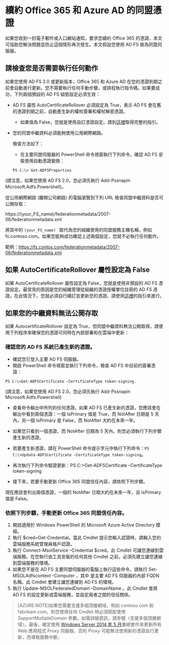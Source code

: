 <properties
	pageTitle="Office 365 和 Azure AD 使用者的憑證續約指引。 | Microsoft Azure"
	description="本文說明 Office 365 使用者如何解決收到電子郵件通知續約憑證的問題。"
	services="active-directory"
	documentationCenter=""
	authors="billmath"
	manager="stevenpo"
	editor="curtand"/>

<tags
	ms.service="active-directory"
	ms.workload="identity"
	ms.tgt_pltfrm="na"
	ms.devlang="na"
	ms.topic="article"
	ms.date="10/13/2015"
	ms.author="billmath"/>


# 續約 Office 365 和 Azure AD 的同盟憑證

如果您收到一封電子郵件或入口網站通知，要求您續約 Office 365 的憑證，本文可協助您解決問題並防止這個情形再次發生。本文假設您使用 AD FS 做為同盟伺服器。

## 請檢查您是否需要執行任何動作

如果您使用 AD FS 2.0 或更新版本，Office 365 和 Azure AD 在您的憑證到期之前會自動進行更新。您不需要執行任何手動步驟，或排程執行指令碼。如果要成功，下列兩個預設的 AD FS 組態設定必須生效：

- AD FS 屬性 AutoCertificateRollover 必須設定為 True，表示 AD FS 會在舊的憑證到期之前，自動產生新的權杖簽署和權杖解密憑證。
	- 如果值為 False，您就是使用自訂憑證設定。請到[這裡](https://msdn.microsoft.com/library/azure/JJ933264.aspx#BKMK_NotADFSCert)取得完整的指引。
- 您的同盟中繼資料必須能夠使用公用網際網路。

	檢查方法如下：

	- 在主要同盟伺服器的 PowerShell 命令視窗執行下列命令，確認 AD FS 安裝使用自動憑證變換：

	`PS C:\> Get-ADFSProperties`

(請注意，如果您使用 AD FS 2.0，您必須先執行 Add-Pssnapin Microsoft.Adfs.Powershell)。

從公用網際網路 (離開公司網路) 的電腦瀏覽到下列 URL 檢查同盟中繼資料是否可公開存取：


https://(your_FS_name)/federationmetadata/2007-06/federationmetadata.xml

將其中的 `(your_FS_name) ` 取代為您的組織使用的同盟服務主機名稱，例如 fs.contoso.com。如果您能夠成功確認上述兩個設定，您就不必執行任何動作。

範例：https://fs.contos.com/federationmetadata/2007-06/federationmetadata.xml

## 如果 AutoCertificateRollover 屬性設定為 False

如果 AutoCertificateRollover 屬性設定為 False，您就是使用非預設的 AD FS 憑證設定。最常見的原因是您的組織管理從組織的憑證授權單位註冊的 AD FS 憑證。在此情況下，您就必須自行續訂並更新您的憑證。請使用[這裡](https://msdn.microsoft.com/library/azure/JJ933264.aspx#BKMK_NotADFSCert)的指引來進行。

## 如果您的中繼資料無法公開存取
如果 AutocertificateRollover 設定為 True，但同盟中繼資料無法公開取得，請使用下列程序來確保您的憑證可同時在內部部署和在雲端中更新：

### 確認您的 AD FS 系統已產生新的憑證。

- 確認您已登入主要 AD FS 伺服器。
- 開啟 PowerShell 命令視窗並執行下列命令，檢查 AD FS 中目前的簽署憑證：

`PS C:\>Get-ADFSCertificate –CertificateType token-signing.`

(請注意，如果您使用 AD FS 2.0，您必須先執行 Add-Pssnapin Microsoft.Adfs.Powershell)


- 查看命令輸出中所列的任何憑證。如果 AD FS 已產生新的憑證，您應該會在輸出中看到兩個憑證：一個 IsPrimary 值是 True，而 NotAfter 日期是 5 天內，另一個 IsPrimary 是 False，而 NotAfter 大約在未來一年。

- 如果您只看到一個憑證，而 NotAfter 日期為 5 天內，則您必須執行下列步驟產生新的憑證。

- 若要產生新憑證，請在 PowerShell 命令提示字元中執行下列命令：`PS C:\>Update-ADFSCertificate –CertificateType token-signing`。

- 再次執行下列命令驗證更新：PS C:\>Get-ADFSCertificate –CertificateType token-signing
- 接下來，若要手動更新 Office 365 同盟信任內容，請依照下列步驟。

現在應該會列出兩個憑證，一個的 NotAfter 日期大約在未來一年，且 IsPrimary 值是 False。


### 依照下列步驟，手動更新 Office 365 同盟信任內容。

1.	開啟適用於 Windows PowerShell 的 Microsoft Azure Active Directory 模組。
2.	執行 $cred=Get-Credential。當此 Cmdlet 提示您輸入認證時，請輸入您的雲端服務系統管理員帳戶認證。
3.	執行 Connect-MsolService –Credential $cred。此 Cmdlet 可讓您連線到雲端服務。在您執行由工具安裝的任何其他 Cmdlet 之前，必須先建立讓您連線到雲端服務的環境。
4.	如果您不是在 AD FS 主要同盟伺服器的電腦上執行這些命令，請執行 Set-MSOLAdfscontext -Computer <AD FS primary server>，其中 <AD FS primary server> 是主要 AD FS 伺服器的內部 FQDN 名稱。此 Cmdlet 會建立讓您連線到 AD FS 的環境。
5.	執行 Update-MSOLFederatedDomain –DomainName <domain>。此 Cmdlet 會將 AD FS 的設定更新成雲端服務，並設定兩者之間的信任關係。

>[AZURE.NOTE]如果您需要支援多個頂層網域，例如 contoso.com 和 fabrikam.com，則您使用任何 Cmdlet 時必須搭配使用 SupportMultipleDomain 參數。如需詳細資訊，請參閱〈支援多個頂層網域〉。最後，確定使用 [Windows Server 2014 年 5 月](http://support.microsoft.com/kb/2955164)彙總套件來更新所有 Web 應用程式 Proxy 伺服器，否則 Proxy 可能無法使用新的憑證自行更新，而導致服務中斷。

<!---HONumber=Oct15_HO3-->